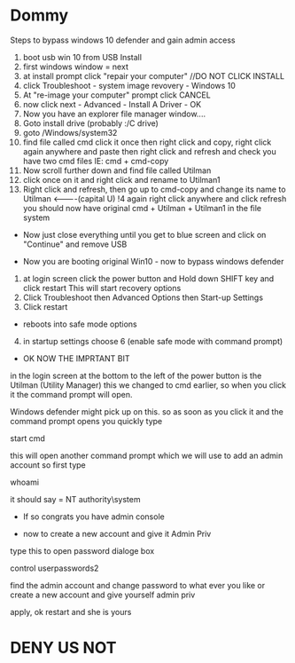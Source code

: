 # Dommy

Steps to bypass windows 10 defender and gain admin access

1. boot usb win 10 from USB Install
2. first windows window = next
3. at install prompt click "repair your computer" //DO NOT CLICK INSTALL
4. click Troubleshoot - system image revovery - Windows 10
5. At "re-image your computer" prompt click CANCEL
6. now click next - Advanced - Install A Driver - OK
7. Now you have an explorer file manager window....
8. Goto install drive (probably :/C drive)
9. goto /Windows/system32
10. find file called cmd click it once then right click and copy, right click again anywhere and paste then right
click and refresh and check you have two cmd files IE: cmd + cmd-copy
11. Now scroll further down and find file called Utilman
12. click once on it and right click and rename to Utilman1
13. Right click and refresh, then go up to cmd-copy and change its name to Utilman <----(capital U)
!4 again right click anywhere and click refresh
you should now have original cmd + Utilman + Utilman1 in the file system
 - Now just close everything until you get to blue screen and click on "Continue" and remove USB
 
 - Now you are booting original Win10 - now to bypass windows defender
 
 1. at login screen click the power button and Hold down SHIFT key and click restart
 This will start recovery options
 2. Click Troubleshoot then Advanced Options then Start-up Settings
 3. Click restart
 
 - reboots into safe mode options
 
  4. in startup settings choose 6 (enable safe mode with command prompt)
  
  - OK NOW THE IMPRTANT BIT
  
  in the login screen at the bottom to the left of the power button is the Utilman (Utility Manager) 
  this we changed to cmd earlier, so when you click it the command prompt will open.
  
  Windows defender might pick up on this.
  so as soon as you click it and the command prompt opens you quickly type
  
  start cmd
  
  this will open another command prompt which we will use to 
  add an admin account so first type
  
  whoami
  
  it should say = NT authority\system
  
  - If so congrats you have admin console
  
  - now to create a new account and give it Admin Priv
  
  type this to open password dialoge box
  
  control userpasswords2
  
  find the admin account and change password to what ever you like
  or create a new account and give yourself admin priv
  
  apply, ok restart and she is yours
  
  # DENY US NOT
 


